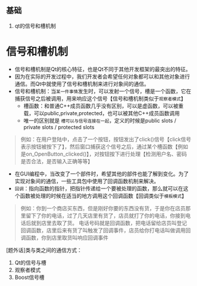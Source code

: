 ## 基础
1. qt的信号和槽机制

# 信号和槽机制
* 信号和槽机制是Qt的核心特征，也是Qt不同于其他开发框架的最突出的特征。
* 因为在实际的开发过程中，我们开发者会希望任何对象都可以和其他对象进行通信。而Qt中就使用了信号和槽机制来进行对象间的通信。
* 信号和槽机制：当`某一件事情`发生时，可以发射一个信号，槽是一个函数，它在捕获信号之后被调用，用来响应这个信号【信号和槽机制类似于`观察者模式`】
   * 槽函数：和普通C++成员函数几乎没有区别，可以是虚函数，可以被重载，可以public,private,protected，也可以被其他C++成员函数调用
   * 唯一的区别就是 `槽可以与信号连接在一起`，定义的时候是public slots / private slots / protected slots
>例如：在用户登陆中，点击了一个按钮，按钮发出了click()信号【click信号表示按钮被按下了】，然后窗口捕获这个信号之后，通过某个槽函数【例如是on_OpenButton_clicked()】，对按钮按下进行处理【检测用户名、密码是否合法，是否输入正确等等】



* 在GUI编程中，当改变了一个部件时，希望其他的部件也能了解到变化。为了实现对象间的通信，一些工具包中使用了回调函数机制来解决。
* `回调`：指向函数的指针，把指针传递给一个要被处理的函数，那么就可以在这个函数被处理的时候在适当的地方调用这个回调函数【回调类似于`模板模式`】
>例如：你到一个商店买东西，但是刚好你要的东西没有货，于是你在店员那里留下了你的电话，过了几天店里有货了，店员就打了你的电话，你接到电话后就到店里去取了货。
电话号码就是回调函数，把电话留给店员叫登记回调函数，店里后来有货了叫触发了回调事件，店员给你打电话叫做调用回调函数，你到店里取货叫响应回调事件

[题外话]类与类之间的通信方式：
1. Qt的信号与槽
2. 观察者模式
3. Boost信号槽
